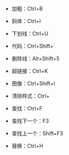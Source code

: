- 加粗：Ctrl+B
- 斜体：Ctrl+I
- 下划线：Ctrl+U
- 代码：Ctrl+Shift+`
- 删除线：Alt+Shift+5
- 超链接：Ctrl+K
- 图像：Ctrl+Shift+I
- 清除样式：Ctrl+

- 查找：Ctrl+F
- 查找下一个：F3
- 查找上一个：Shift+F3
- 替换：Ctrl+H